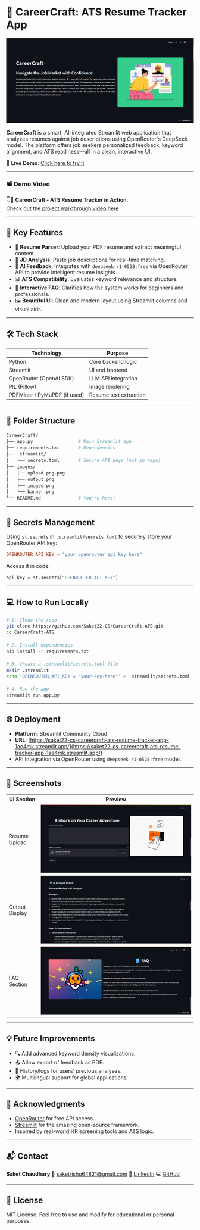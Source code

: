 ﻿# 🚀 CareerCraft: ATS Resume Tracker App

![Banner](images/banner.png) <!-- Optional: add a banner image if available -->

**CareerCraft** is a smart, AI-integrated Streamlit web application that analyzes resumes against job descriptions using OpenRouter's DeepSeek model. The platform offers job seekers personalized feedback, keyword alignment, and ATS readiness—all in a clean, interactive UI.

🔗 **Live Demo**: [Click here to try it](https://careercraft-ats-resume-tracker.streamlit.app/)

---

### 📽️ Demo Video
👇🎥 **CareerCraft - ATS Resume Tracker in Action**.<br>
Check out the [project walkthrough video here](https://www.awesomescreenshot.com/video/40983217?key=b2313d15dc25897bcde292f4442dd9d9) 

---

## 🧠 Key Features

- 📄 **Resume Parser**: Upload your PDF resume and extract meaningful content.
- 📝 **JD Analysis**: Paste job descriptions for real-time matching.
- 🤖 **AI Feedback**: Integrates with `deepseek-r1-0528:free` via OpenRouter API to provide intelligent resume insights.
- 📊 **ATS Compatibility**: Evaluates keyword relevance and structure.
- 💬 **Interactive FAQ**: Clarifies how the system works for beginners and professionals.
- 🖼️ **Beautiful UI**: Clean and modern layout using Streamlit columns and visual aids.

---

## 🛠️ Tech Stack

| Technology        | Purpose                        |
|-------------------|--------------------------------|
| Python            | Core backend logic             |
| Streamlit         | UI and frontend                |
| OpenRouter (OpenAI SDK) | LLM API integration           |
| PIL (Pillow)      | Image rendering                |
| PDFMiner / PyMuPDF (if used) | Resume text extraction   |

---

## 📁 Folder Structure

```bash
CareerCraft/
├── app.py                 # Main Streamlit app
├── requirements.txt       # Dependencies
├── .streamlit/
│   └── secrets.toml       # Secure API keys (not in repo)
├── images/
│   ├── upload.png.png
│   ├── output.png
│   ├── images.png
│   └── banner.png
└── README.md              # You're here!
````

---

## 🔐 Secrets Management

Using `st.secrets` in `.streamlit/secrets.toml` to securely store your OpenRouter API key:

```toml
OPENROUTER_API_KEY = "your_openrouter_api_key_here"
```

Access it in code:

```python
api_key = st.secrets["OPENROUTER_API_KEY"]
```

---

## 💻 How to Run Locally

```bash
# 1. Clone the repo
git clone https://github.com/Saket22-CS/CareerCraft-ATS.git
cd CareerCraft-ATS

# 2. Install dependencies
pip install -r requirements.txt

# 3. Create a .streamlit/secrets.toml file
mkdir .streamlit
echo 'OPENROUTER_API_KEY = "your-key-here"' > .streamlit/secrets.toml

# 4. Run the app
streamlit run app.py
```

---

## 🌐 Deployment

* **Platform**: Streamlit Community Cloud
* **URL**: [https://saket22-cs-careercraft-ats-resume-tracker-app-1ae4mk.streamlit.app/](https://saket22-cs-careercraft-ats-resume-tracker-app-1ae4mk.streamlit.app/)
* API Integration via OpenRouter using `deepseek-r1-0528:free` model.

---

## 📸 Screenshots

| UI Section     | Preview                     |
| -------------- | --------------------------- |
| Resume Upload  | ![upload](images/upload.png) |
| Output Display | ![result](images/output.png) |
| FAQ Section    | ![FAQ](images/FAQ.png  )    |

---

## 💡 Future Improvements

* 🔍 Add advanced keyword density visualizations.
* 📤 Allow export of feedback as PDF.
* 🧾 History/logs for users' previous analyses.
* 🌍 Multilingual support for global applications.

---

## 🙌 Acknowledgments

* [OpenRouter](https://openrouter.ai) for free API access.
* [Streamlit](https://streamlit.io) for the amazing open-source framework.
* Inspired by real-world HR screening tools and ATS logic.

---

## 📬 Contact

**Saket Chaudhary**
📧 [saketrishu64821@gmail.com](mailto:saketrishu64821@gmail.com)
🔗 [LinkedIn](https://linkedin.com/in/saket-chaudhary22)
💻 [GitHub](https://github.com/Saket22-CS)

---

## 📜 License

MIT License. Feel free to use and modify for educational or personal purposes.
